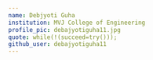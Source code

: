 ```yaml
---
name: Debjyoti Guha
institution: MVJ College of Engineering
profile_pic: debajyotiguha11.jpg
quote: while(!(succeed=try()));
github_user: debajyotiguha11
---
```

